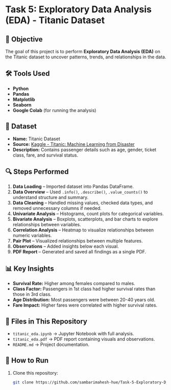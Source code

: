 # Task 5: Exploratory Data Analysis (EDA) - Titanic Dataset

## 📌 Objective
The goal of this project is to perform **Exploratory Data Analysis (EDA)** on the Titanic dataset to uncover patterns, trends, and relationships in the data.

## 🛠 Tools Used
- **Python**
- **Pandas**
- **Matplotlib**
- **Seaborn**
- **Google Colab** (for running the analysis)

## 📂 Dataset
- **Name:** Titanic Dataset
- **Source:** [Kaggle - Titanic: Machine Learning from Disaster](https://www.kaggle.com/c/titanic/data)
- **Description:** Contains passenger details such as age, gender, ticket class, fare, and survival status.

## 🔍 Steps Performed
1. **Data Loading** – Imported dataset into Pandas DataFrame.
2. **Data Overview** – Used `.info()`, `.describe()`, `.value_counts()` to understand structure and summary.
3. **Data Cleaning** – Handled missing values, checked data types, and removed unnecessary columns if needed.
4. **Univariate Analysis** – Histograms, count plots for categorical variables.
5. **Bivariate Analysis** – Boxplots, scatterplots, and bar charts to explore relationships between variables.
6. **Correlation Analysis** – Heatmap to visualize relationships between numeric variables.
7. **Pair Plot** – Visualized relationships between multiple features.
8. **Observations** – Added insights below each visual.
9. **PDF Report** – Generated and saved all findings as a single PDF.

## 📊 Key Insights
- **Survival Rate:** Higher among females compared to males.
- **Class Factor:** Passengers in 1st class had higher survival rates than those in 3rd class.
- **Age Distribution:** Most passengers were between 20-40 years old.
- **Fare Impact:** Higher fares were correlated with higher survival rates.

## 📁 Files in This Repository
- `titanic_eda.ipynb` → Jupyter Notebook with full analysis.
- `titanic_eda.pdf` → PDF report containing visuals and observations.
- `README.md` → Project documentation.

## 🚀 How to Run
1. Clone this repository:
   ```bash
   git clone https://github.com/sambarimahesh-hue/Task-5-Exploratory-Data-Analysis-EDA-Titanic-Dataset.git
